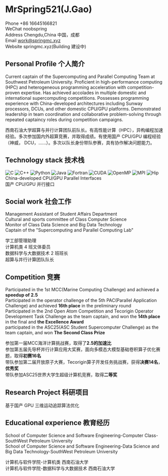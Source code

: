 # MrSpring521(J.Gao)
Phone +86 16645166821  
WeChat noobspring  
Address Chengdu,China 中国，成都  
Email work@springmc.xyz  
Website springmc.xyz(Building 建设中)
## Personal Profile 个人简介
Current captain of the Supercomputing and Parallel Computing Team at Southwest Petroleum University. Proficient in high-performance computing (HPC) and heterogeneous programming acceleration with competition-proven expertise. Has achieved accolades in multiple domestic and international supercomputing competitions. Possesses programming experience with China-developed architectures including Sunway processors, DCUs, and other domestic CPU/GPU platforms. Demonstrated leadership in team coordination and collaborative problem-solving through repeated captaincy roles during competition campaigns.

西南石油大学超算与并行计算团队前队长。有高性能计算（HPC），异构编程加速经验。多次参加国内外超算竞赛，并取得成绩。有使用国产 CPU/GPU 编程经验（神威， DCU，……）。多次以队长身份带队参赛，具有协作解决问题能力。

## Technology stack 技术栈

![C](https://img.shields.io/badge/C-00599C?style=for-the-badge&logo=c&logoColor=white)
![C++](https://img.shields.io/badge/C%2B%2B-00599C?style=for-the-badge&logo=c%2B%2B&logoColor=white)
![Python](https://img.shields.io/badge/Python-3776AB?style=for-the-badge&logo=python&logoColor=white)
![Java](https://img.shields.io/badge/Java-ED8B00?style=for-the-badge&logo=openjdk&logoColor=white)
![Fortran](https://img.shields.io/badge/Fortran-734F96?style=for-the-badge&logo=fortran&logoColor=white)
![CUDA](https://img.shields.io/badge/CUDA-5E8C31?style=for-the-badge&logo=nvidia&logoColor=white)
![OpenMP](https://img.shields.io/badge/OpenMP-0091BD?style=for-the-badge&logo=openmp&logoColor=white)
![MPI](https://img.shields.io/badge/MPI-006699?style=for-the-badge&logo=messagepassinginterface&logoColor=white)
![Hip](https://img.shields.io/badge/HIP-FF0090?style=for-the-badge&logo=amd&logoColor=white)  
China-developed CPU/GPU Parallel Interfaces  
国产 CPU/GPU 并行接口

## Social work 社会工作
Management Assistant of Student Affairs Department  
Cultural and sports committee of Class Computer Science  
Monitor of Class Data Science and Big Data Technology  
Captain of the "Supercomputing and Parallel Computing Lab"  

学工部管理助理  
计算机类 4 班文体委员  
数据科学与大数据技术 2 班班长  
超算与并行计算团队队长  
## Competition 竞赛
Participated in the 1st MCC(Marine Computing Challenge) and achieved a **speedup of 2.5**  
Participated in the operator challenge of the 5th PAC(Parallel Application Challenge) and achieved **16th place** in the preliminary round  
Participated in the 2nd Open Atom Competition and Tecorigin Operator Development Task Challenge as the team captain, and won the **14th place** in the final and **the Excellence Award**  
participated in the ASC25(ASC Student Supercomputer Challenge) as the team captain, and won **The Second Class Prize**

参加第一届MCC海洋计算挑战赛，取得了**2.5的加速比**  
参加第五届先导杯并行计算应用大奖赛，面向多模态大模型基础卷积算子优化赛题，取得**初赛16名**  
带队参加第二届开放原子大赛，Tecorigin算子开发任务挑战赛，获得**决赛14名**，**优秀奖**  
带队参加ASC25世界大学生超级计算机竞赛，取得**二等奖**  

## Research Project 科研项目
基于国产 GPU 三维运动追踪算法优化  
## Educational experience 教育经历
School of Computer Science and Software Engineering-Computer Class-SouthWest Petroleum University  
School of Computer Science and Software Engineering-Data Science and Big Data Technology-SouthWest Petroleum University  


计算机与软件学院-计算机类 西南石油大学  
计算机与软件学院-数据科学与大数据技术 西南石油大学  
